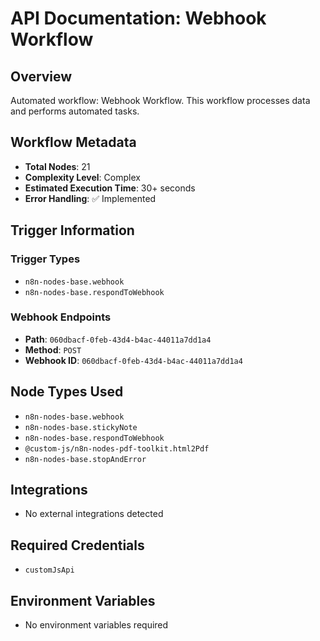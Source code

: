 # API Documentation: Webhook Workflow

## Overview
Automated workflow: Webhook Workflow. This workflow processes data and performs automated tasks.

## Workflow Metadata
- **Total Nodes**: 21
- **Complexity Level**: Complex
- **Estimated Execution Time**: 30+ seconds
- **Error Handling**: ✅ Implemented

## Trigger Information
### Trigger Types
- `n8n-nodes-base.webhook`
- `n8n-nodes-base.respondToWebhook`

### Webhook Endpoints
- **Path**: `060dbacf-0feb-43d4-b4ac-44011a7dd1a4`
- **Method**: `POST`
- **Webhook ID**: `060dbacf-0feb-43d4-b4ac-44011a7dd1a4`


## Node Types Used
- `n8n-nodes-base.webhook`
- `n8n-nodes-base.stickyNote`
- `n8n-nodes-base.respondToWebhook`
- `@custom-js/n8n-nodes-pdf-toolkit.html2Pdf`
- `n8n-nodes-base.stopAndError`

## Integrations
- No external integrations detected

## Required Credentials
- `customJsApi`

## Environment Variables
- No environment variables required
